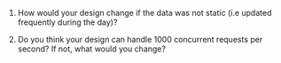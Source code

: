 1. How would your design change if the data was not static (i.e updated frequently
during the day)?

2. Do you think your design can handle 1000 concurrent requests per second? If not, what
would you change?